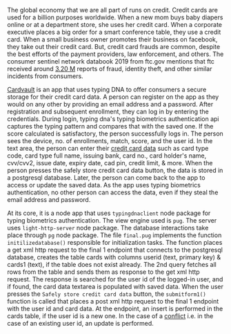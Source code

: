 The global economy that we are all part of runs on credit. Credit cards are used for a billion purposes worldwide. When a new mom buys baby diapers online or at a department store, she uses her credit card. When a corporate executive places a big order for a smart conference table, they use a credit card. When a small business owner promotes their business on facebook, they take out their credit card. But, credit card frauds are common, despite the best efforts of the payment providers, law enforcement, and others. The consumer sentinel network databook 2019 from ftc.gov mentions that ftc received around [3.20 M](https://www.ftc.gov/system/files/documents/reports/consumer-sentinel-network-data-book-2019/consumer_sentinel_network_data_book_2019.pdf) reports of fraud, identity theft, and other similar incidents from consumers. 

[Cardvault](https://cardvault.herokuapp.com/) is an app that uses typing DNA to offer consumers a secure storage for their credit card data. A person can register on the app as they would on any other by providing an email address and a password. After registration and subsequent enrollment, they can log in by entering the credentials. During login, typing dna's typing biometrics authentication api captures the typing pattern and compares that with the saved one. If the score calculated is satisfactory, the person successfully logs in. The person sees the device, no. of enrollments, match, score, and the user id. In the text area, the person can enter their [credit card data](http://eforexcel.com/wp/downloads-17-sample-csv-files-data-sets-for-testing-credit-card/) such as card type code, card type full name, issuing bank, card no., card holder's name, cvv/cvv2, issue date, expiry date, cad pin, credit limit, & more. When the person presses the safely store credit card data button, the data is stored in a postgresql database. Later, the person can come back to the app to access or update the saved data. As the app uses typing biometrics authentication, no other person can access the data, even if they steal the email address and password. 

At its core, it is a node app that uses `typingdnaclient` node package for typing biometrics authentication. The view engine used is `pug`. The server uses `light-http-server` node package. The database interactions take place through `pg` node package. The file `final.pug` implements the function `initilizedatabase()` responsible for initialization tasks. The function places a get xml http request to the final 1 endpoint that connects to the postgresql database, creates the table cards with columns userid (text, primary key) & cards1 (text), if the table does not exist already. The 2nd query fetches all rows from the table and sends them as response to the get xml http request. The response is searched for the user id of the logged-in user, and if found, the card data textarea is populated with saved data. When the user presses the `Safely store credit card data` button, the `submitform1()` function is called that places a post xml http request to the final 1 endpoint with the user id and card data. At the endpoint, an insert is performed in the cards table, if the user id is a new one. In the case of a [conflict](https://www.postgresqltutorial.com/postgresql-upsert/) i.e. in the case of an existing user id, an update is performed. 

